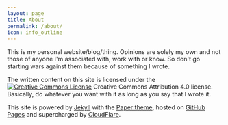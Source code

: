 ```yaml
---
layout: page
title: About
permalink: /about/
icon: info_outline
---
```


This is my personal website/blog/thing. Opinions are solely my own and not those of anyone I'm associated with, work with or know. So don't go starting wars against them because of something I wrote.

The written content on this site is licensed under the <a rel="license" href="http://creativecommons.org/licenses/by/4.0/"><img alt="Creative Commons License" style="border-width:0" src="https://i.creativecommons.org/l/by/4.0/88x31.png" /></a> Creative Commons Attribution 4.0 license. Basically, do whatever you want with it as long as you say that I wrote it.

This site is powered by [Jekyll](http://jekyllrb.com) with the [Paper theme](https://github.com/dbtek/paper), hosted on [GitHub Pages](https://pages.github.com) and supercharged by [CloudFlare](https://cloudflare.com).
